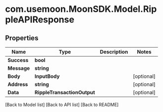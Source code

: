 # com.usemoon.MoonSDK.Model.RippleAPIResponse

## Properties

| Name        | Type                        | Description | Notes       |
| ----------- | --------------------------- | ----------- | ----------- |
| **Success** | **bool**                    |             |             |
| **Message** | **string**                  |             |             |
| **Body**    | **InputBody**               |             | \[optional] |
| **Address** | **string**                  |             | \[optional] |
| **Data**    | **RippleTransactionOutput** |             | \[optional] |

\[Back to Model list] \[Back to API list] \[Back to README]
